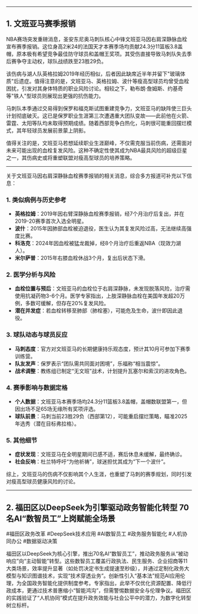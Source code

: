 
---

## 1. 文班亚马赛季报销

NBA赛场突发重磅消息，圣安东尼奥马刺队核心中锋文班亚马因右肩深静脉血栓宣布赛季报销。这位身高2米24的法国天才本赛季场均贡献24.3分11篮板3.8盖帽，原本极有希望竞争最佳防守球员和盖帽王奖项。其受伤直接导致马刺队失去季后赛争夺主动权，球队战绩跌至23胜29负。

该伤病与湖人队英格拉姆2019年经历相似，后者因此缺席近半年并留下"玻璃体质"后遗症。值得注意的是，文班亚马、英格拉姆、波什等瘦高型球员均曾受血栓困扰，引发对其身体特质的职业风险讨论。相较之下，勒布朗·詹姆斯、约基奇等"铁人"型球员则展现出更强的抗伤能力。

马刺队本季通过交易得到保罗和福克斯试图重建竞争力，文班亚马的缺阵使三巨头计划彻底破灭。这已是保罗职业生涯第三次遭遇重大团队变故——此前他在火箭、雷霆、太阳等队均未取得预期成绩。随着西部竞争白热化，马刺很可能重回摆烂模式，其年轻球员发展前景蒙上阴影。

值得关注的是，文班亚马若想延续职业生涯巅峰，不仅需克服当前伤病，还需面对未来可能出现的血栓复发风险。这种不确定性使其成为NBA最具风险的超级巨星之一，其伤病史或将重塑联盟对瘦高型球员的培养策略。

---

关于文班亚马因右肩深静脉血栓赛季报销的相关消息，综合多方报道可补充以下信息：

### 1. **类似病例与历史参考**
   - **英格拉姆**：2019年因右臂深静脉血栓赛季报销，经7个月治疗后复出，并在2019-20赛季首次入选全明星。  
   - **波什**：2015年因肺部血栓被迫退役，医生认为其复发风险过高，无法继续高强度比赛。  
   - **科洛克**：2024年因血栓被猛龙裁掉，经8个月治疗后重返NBA（现效力湖人）。  
   - **米尔萨普**：2015年右膝血栓休战3个月，复出后状态下滑。

### 2. **医学分析与风险**
   - **血栓位置与预后**：文班亚马的血栓位于右肩深静脉，未发现脱落风险，治疗需使用抗凝药物3-6个月。医学专家指出，上肢深静脉血栓在美国年发超20万例，多数可缓解，但存在20%复发风险。  
   - **潜在并发症**：若血栓转移至肺部（肺栓塞），可能危及生命，波什即因此退役。

### 3. **球队动态与球员反应**
   - **马刺态度**：官方对文班亚马的长期健康持乐观态度，预计其10月可参加下赛季训练营。  
   - **队友发声**：保罗表示“团队需共同面对困境”，乐福称“相当震惊”。  
   - **战术调整**：教练组已制定“无文班”战术，计划提升瓦塞尔和索汉的进攻角色。

### 4. **赛季影响与数据定格**
   - **个人数据**：文班亚马本赛季场均24.3分11篮板3.8盖帽，盖帽数联盟第一，但因出场不足65场无缘所有奖项评选。  
   - **球队前景**：马刺当前23胜29负（西部第12），可能重启摆烂策略，瞄准2025年选秀（潜在目标弗拉格）。

### 5. **其他细节**
   - **症状发现**：文班亚马在全明星期间已感不适，赛后休息未缓解，最终确诊。  
   - **社会反响**：杜兰特呼吁“为他祈祷”，球迷担忧其成为“下一个波什”。  

综上，文班亚马的伤病不仅影响其个人生涯，也重塑了马刺的赛季规划，同时引发对瘦高型球员健康风险的讨论。


---
## 2. 福田区以DeepSeek为引擎驱动政务智能化转型 70名AI“数智员工”上岗赋能全场景

#福田区政务改革 #DeepSeek技术应用 #AI数智员工 #政务服务智能化 #人机协同办公 #数据驱动决策  

福田区以DeepSeek为核心引擎，推出70名AI“数智员工”，推动政务服务从“被动响应”向“主动智能”转型。这些数智员工覆盖行政执法、民生服务、企业招商等11大类场景，效率提升显著（如处罚决定书生成提速至秒级），并通过定制化政务大模型与知识图谱技术，实现“技术穿透业务”。创新性引入“基本法”规范AI应用伦理，为全国政务智能化提供制度参考。专家指出，此举不仅优化资源配置、降低行政成本，更通过技术普惠缩小“智能鸿沟”，但需警惕数据安全与伦理争议。福田区的实践验证了“人机协同”模式在提升政务效能与社会公平中的潜力，为数字化转型树立标杆。